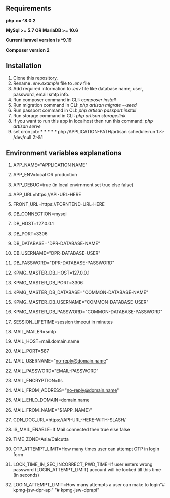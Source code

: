 ## Requirements

**php >= ^8.0.2**

**MySql >= 5.7 OR MariaDB >= 10.6**

**Current laravel version is ^9.19**

**Composer version 2**

## Installation
1. Clone this repository.
2. Rename *.env.example* file to *.env* file
3. Add required information to *.env* file like database name, user, password, email smtp info.
4. Run composer command in CLI: *composer install*
5. Run migration command in CLI: *php artisan migrate --seed*
6. Run passport command in CLI: *php artisan passport:install*
7. Run storage command in CLI: *php artisan storage:link*
8. If you want to run this app in localhost then run this command: *php artisan serve*
9. set cron job: * * * * * php /APPLICATION-PATH/artisan schedule:run 1>> /dev/null 2>&1


## Environment variables explanations
1. APP_NAME="APPLICATION NAME"
2. APP_ENV=local OR production
3. APP_DEBUG=true (in local envirnment set true else false)
4. APP_URL=https://API-URL-HERE
5. FRONT_URL=https://FORNTEND-URL-HERE 

6. DB_CONNECTION=mysql
7. DB_HOST=127.0.0.1
8. DB_PORT=3306
9. DB_DATABASE="DPR-DATABASE-NAME"
10. DB_USERNAME="DPR-DATABASE-USER"
11. DB_PASSWORD="DPR-DATABASE-PASSWORD"

12. KPMG_MASTER_DB_HOST=127.0.0.1
13. KPMG_MASTER_DB_PORT=3306
14. KPMG_MASTER_DB_DATABASE="COMMON-DATABASE-NAME"
15. KPMG_MASTER_DB_USERNAME="COMMON-DATABASE-USER"
16. KPMG_MASTER_DB_PASSWORD="COMMON-DATABASE-PASSWORD"

17. SESSION_LIFETIME=session timeout in minutes

18. MAIL_MAILER=smtp
19. MAIL_HOST=mail.domain.name
20. MAIL_PORT=587
21. MAIL_USERNAME="no-reply@domain.name"
22. MAIL_PASSWORD="EMAIL-PASSWORD"
23. MAIL_ENCRYPTION=tls
24. MAIL_FROM_ADDRESS="no-reply@domain.name"
25. MAIL_EHLO_DOMAIN=domain.name
26. MAIL_FROM_NAME="${APP_NAME}"

27. CDN_DOC_URL=https://API-URL-HERE-WITH-SLASH/

28. IS_MAIL_ENABLE=If Mail connected then true else false
29. TIME_ZONE=Asia/Calcutta
30. OTP_ATTEMPT_LIMIT=How many times user can attempt OTP in login form
31. LOCK_TIME_IN_SEC_INCORRECT_PWD_TIME=If user enters wrong password (LOGIN_ATTEMPT_LIMIT) account will be locked till this time (in seconds)
32. LOGIN_ATTEMPT_LIMIT=How many attempts a user can make to login"# kpmg-jsw-dpr-api" 
"# kpmg-jsw-dprapi" 
